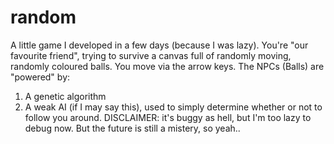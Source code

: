# random
A little game I developed in a few days (because I was lazy). You're "our favourite friend", trying to survive a canvas full of randomly moving, randomly coloured balls.
You move via the arrow keys.
The NPCs (Balls) are "powered" by:
  1. A genetic algorithm
  2. A weak AI (if I may say this), used to simply determine whether or not to follow you around.
DISCLAIMER: it's buggy as hell, but I'm too lazy to debug now. But the future is still a mistery, so yeah..
